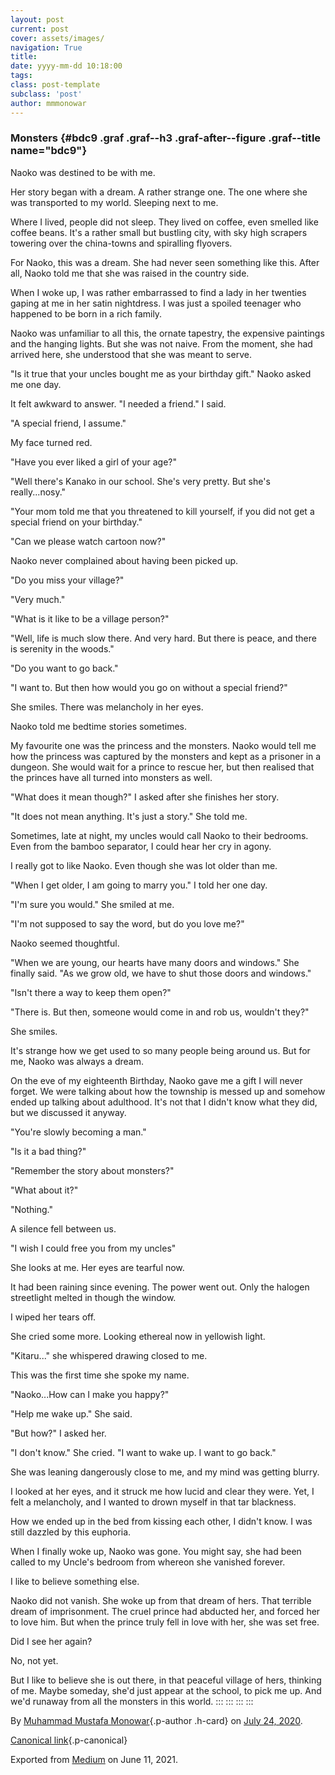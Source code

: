 ```yaml
---
layout: post
current: post
cover: assets/images/
navigation: True
title: 
date: yyyy-mm-dd 10:18:00
tags: 
class: post-template
subclass: 'post'
author: mmmonowar
---
```


### Monsters {#bdc9 .graf .graf--h3 .graf-after--figure .graf--title name="bdc9"}

Naoko was destined to be with me.

Her story began with a dream. A rather strange one. The one where she
was transported to my world. Sleeping next to me.

Where I lived, people did not sleep. They lived on coffee, even smelled
like coffee beans. It's a rather small but bustling city, with sky high
scrapers towering over the china-towns and spiralling flyovers.

For Naoko, this was a dream. She had never seen something like this.
After all, Naoko told me that she was raised in the country side.

When I woke up, I was rather embarrassed to find a lady in her twenties
gaping at me in her satin nightdress. I was just a spoiled teenager who
happened to be born in a rich family.

Naoko was unfamiliar to all this, the ornate tapestry, the expensive
paintings and the hanging lights. But she was not naive. From the
moment, she had arrived here, she understood that she was meant to
serve.

"Is it true that your uncles bought me as your birthday gift." Naoko
asked me one day.

It felt awkward to answer. "I needed a friend." I said.

"A special friend, I assume."

My face turned red.

"Have you ever liked a girl of your age?"

"Well there's Kanako in our school. She's very pretty. But she's
really...nosy."

"Your mom told me that you threatened to kill yourself, if you did not
get a special friend on your birthday."

"Can we please watch cartoon now?"

Naoko never complained about having been picked up.

"Do you miss your village?"

"Very much."

"What is it like to be a village person?"

"Well, life is much slow there. And very hard. But there is peace, and
there is serenity in the woods."

"Do you want to go back."

"I want to. But then how would you go on without a special friend?"

She smiles. There was melancholy in her eyes.

Naoko told me bedtime stories sometimes.

My favourite one was the princess and the monsters. Naoko would tell me
how the princess was captured by the monsters and kept as a prisoner in
a dungeon. She would wait for a prince to rescue her, but then realised
that the princes have all turned into monsters as well.

"What does it mean though?" I asked after she finishes her story.

"It does not mean anything. It's just a story." She told me.

Sometimes, late at night, my uncles would call Naoko to their bedrooms.
Even from the bamboo separator, I could hear her cry in agony.

I really got to like Naoko. Even though she was lot older than me.

"When I get older, I am going to marry you." I told her one day.

"I'm sure you would." She smiled at me.

"I'm not supposed to say the word, but do you love me?"

Naoko seemed thoughtful.

"When we are young, our hearts have many doors and windows." She finally
said. "As we grow old, we have to shut those doors and windows."

"Isn't there a way to keep them open?"

"There is. But then, someone would come in and rob us, wouldn't they?"

She smiles.

It's strange how we get used to so many people being around us. But for
me, Naoko was always a dream.

On the eve of my eighteenth Birthday, Naoko gave me a gift I will never
forget. We were talking about how the township is messed up and somehow
ended up talking about adulthood. It's not that I didn't know what they
did, but we discussed it anyway.

"You're slowly becoming a man."

"Is it a bad thing?"

"Remember the story about monsters?"

"What about it?"

"Nothing."

A silence fell between us.

"I wish I could free you from my uncles"

She looks at me. Her eyes are tearful now.

It had been raining since evening. The power went out. Only the halogen
streetlight melted in though the window.

I wiped her tears off.

She cried some more. Looking ethereal now in yellowish light.

"Kitaru..." she whispered drawing closed to me.

This was the first time she spoke my name.

"Naoko...How can I make you happy?"

"Help me wake up." She said.

"But how?" I asked her.

"I don't know." She cried. "I want to wake up. I want to go back."

She was leaning dangerously close to me, and my mind was getting blurry.

I looked at her eyes, and it struck me how lucid and clear they were.
Yet, I felt a melancholy, and I wanted to drown myself in that tar
blackness.

How we ended up in the bed from kissing each other, I didn't know. I was
still dazzled by this euphoria.

When I finally woke up, Naoko was gone. You might say, she had been
called to my Uncle's bedroom from whereon she vanished forever.

I like to believe something else.

Naoko did not vanish. She woke up from that dream of hers. That terrible
dream of imprisonment. The cruel prince had abducted her, and forced her
to love him. But when the prince truly fell in love with her, she was
set free.

Did I see her again?

No, not yet.

But I like to believe she is out there, in that peaceful village of
hers, thinking of me. Maybe someday, she'd just appear at the school, to
pick me up. And we'd runaway from all the monsters in this world.
:::
:::
:::
:::

By [Muhammad Mustafa Monowar](https://medium.com/@mmmonowar){.p-author
.h-card} on [July 24, 2020](https://medium.com/p/1df886430c16).

[Canonical
link](https://medium.com/@mmmonowar/monsters-1df886430c16){.p-canonical}

Exported from [Medium](https://medium.com) on June 11, 2021.
